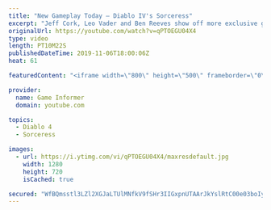 ```yaml
---
title: "New Gameplay Today – Diablo IV's Sorceress"
excerpt: "Jeff Cork, Leo Vader and Ben Reeves show off more exclusive gameplay of Diablo IV, which can be viewed without commentary at ..."
originalUrl: https://youtube.com/watch?v=qPTOEGU04X4
type: video
length: PT10M22S
publishedDateTime: 2019-11-06T18:00:06Z
heat: 61

featuredContent: "<iframe width=\"800\" height=\"500\" frameborder=\"0\" src=\"https://www.youtube.com/embed/qPTOEGU04X4\" allow=\"accelerometer; autoplay; encrypted-media; gyroscope; picture-in-picture\" allowfullscreen></iframe>"

provider:
  name: Game Informer
  domain: youtube.com

topics:
  - Diablo 4
  - Sorceress

images:
  - url: https://i.ytimg.com/vi/qPTOEGU04X4/maxresdefault.jpg
    width: 1280
    height: 720
    isCached: true

secured: "WfBQmsstl3LZl2XGJaLTUlMNfkV9fSHr3IIGxpnUTAArJkYslRtC00e03boIym4XtK0RixztbJ1YDlHanCwzfdpY5WN6DfF84Z0ZsYTAwUSpf3g4R08zzVWhIGvQwIMbPoOxt04l5AIhufsVVWwZJAnxiJH6AmuHVvAHacfwHMgb/xUJ3+ivl3WOaJcKG7QONlvOj0MaApoD5i8n/CZxb3yKwBeEB7Oy5gzp3NiK/EEeRgl2jQZ0TUsLwIHV7JPCbIOyWiV9rUQHlD2rZfVVjx/2CqDJc07x4PdRLF3fK/t+SFHga2xLLSblbmtRxBpGZI15yEOoW75ojrnV4pDUWHZXJWzRNp1ECj0hmx7gc68qtYJp0gc/JOI7l81zTLFMxRLuai3s2nNNRI0iDAehYbSB8y/aGEw5Zqh+NBOrkpMgVWUxD3m1BzM0e3rEUxiv;GKIE0w0Lri8Fp2oOZq8P6A=="
---
```


